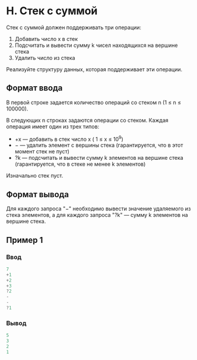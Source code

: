 # H. Стек с суммой

Стек с суммой должен поддерживать три операции:

1. Добавить число x в стек
2. Подсчитать и вывести сумму k чисел находящихся на вершине стека
3. Удалить число из стека  

Реализуйте структуру данных, которая поддерживает эти операции.

## Формат ввода

В первой строке задается количество операций со стеком n (1 &le; n &le; 100000).

В следующих n строках задаются операции со стеком. Каждая операция имеет один из трех типов:
* +x — добавить в стек число x ( 1 &le; x &le; 10<sup>9</sup>)
* − — удалить элемент с вершины стека (гарантируется, что в этот момент стек не пуст)
* ?k — подсчитать и вывести сумму k элементов на вершине стека (гарантируется, что в стеке не менее k элементов)

Изначально стек пуст.

## Формат вывода

Для каждого запроса "−" необходимо вывести значение удаляемого из стека элементов, а для каждого запроса "?k" — сумму k элементов на вершине стека.

## Пример 1

### Ввод
```c++
7
+1
+2
+3
?2
-
-
?1
```

### Вывод
```c++
5
3
2
1
```
